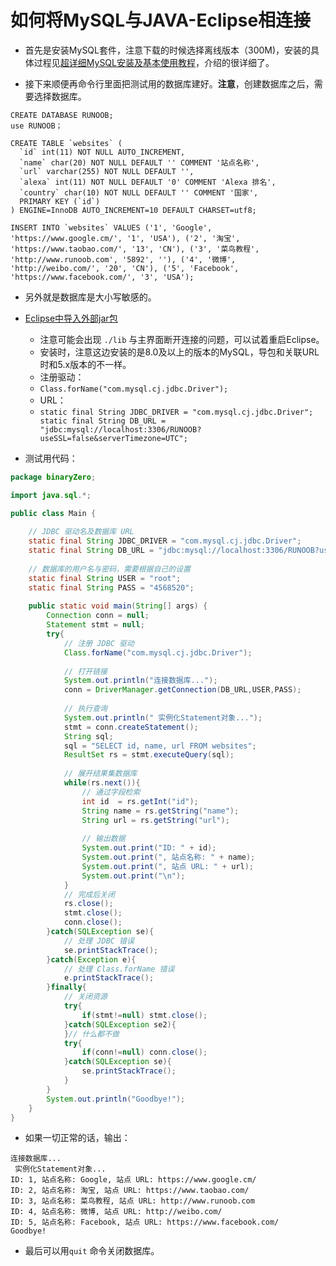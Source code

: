 
# 如何将MySQL与JAVA-Eclipse相连接

- 首先是安装MySQL套件，注意下载的时候选择离线版本（300M)，安装的具体过程见[超详细MySQL安装及基本使用教程](https://blog.csdn.net/thelostlamb/article/details/78797643)，介绍的很详细了。

- 接下来顺便再命令行里面把测试用的数据库建好。**注意**，创建数据库之后，需要选择数据库。
```
CREATE DATABASE RUNOOB;
use RUNOOB；
```
```
CREATE TABLE `websites` (
  `id` int(11) NOT NULL AUTO_INCREMENT,
  `name` char(20) NOT NULL DEFAULT '' COMMENT '站点名称',
  `url` varchar(255) NOT NULL DEFAULT '',
  `alexa` int(11) NOT NULL DEFAULT '0' COMMENT 'Alexa 排名',
  `country` char(10) NOT NULL DEFAULT '' COMMENT '国家',
  PRIMARY KEY (`id`)
) ENGINE=InnoDB AUTO_INCREMENT=10 DEFAULT CHARSET=utf8;
```
```
INSERT INTO `websites` VALUES ('1', 'Google', 'https://www.google.cm/', '1', 'USA'), ('2', '淘宝', 'https://www.taobao.com/', '13', 'CN'), ('3', '菜鸟教程', 'http://www.runoob.com', '5892', ''), ('4', '微博', 'http://weibo.com/', '20', 'CN'), ('5', 'Facebook', 'https://www.facebook.com/', '3', 'USA');
```

  - 另外就是数据库是大小写敏感的。

- [Eclipse中导入外部jar包](https://jingyan.baidu.com/album/ca41422fc76c4a1eae99ed9f.html?picindex=1)
  - 注意可能会出现 `./lib` 与主界面断开连接的问题，可以试着重启Eclipse。
  - 安装时，注意这边安装的是8.0及以上的版本的MySQL，导包和关联URL时和5.x版本的不一样。
  - 注册驱动：
  - `Class.forName("com.mysql.cj.jdbc.Driver");` 
  - URL：
  - `static final String JDBC_DRIVER = "com.mysql.cj.jdbc.Driver";  
    static final String DB_URL = "jdbc:mysql://localhost:3306/RUNOOB?useSSL=false&serverTimezone=UTC";` 

- 测试用代码：
```java
package binaryZero;

import java.sql.*;

public class Main {
 
    // JDBC 驱动名及数据库 URL
    static final String JDBC_DRIVER = "com.mysql.cj.jdbc.Driver";  
    static final String DB_URL = "jdbc:mysql://localhost:3306/RUNOOB?useSSL=false&serverTimezone=UTC";
 
    // 数据库的用户名与密码，需要根据自己的设置
    static final String USER = "root";
    static final String PASS = "4568520";
 
    public static void main(String[] args) {
        Connection conn = null;
        Statement stmt = null;
        try{
            // 注册 JDBC 驱动
            Class.forName("com.mysql.cj.jdbc.Driver");
        
            // 打开链接
            System.out.println("连接数据库...");
            conn = DriverManager.getConnection(DB_URL,USER,PASS);
        
            // 执行查询
            System.out.println(" 实例化Statement对象...");
            stmt = conn.createStatement();
            String sql;
            sql = "SELECT id, name, url FROM websites";
            ResultSet rs = stmt.executeQuery(sql);
        
            // 展开结果集数据库
            while(rs.next()){
                // 通过字段检索
                int id  = rs.getInt("id");
                String name = rs.getString("name");
                String url = rs.getString("url");
    
                // 输出数据
                System.out.print("ID: " + id);
                System.out.print(", 站点名称: " + name);
                System.out.print(", 站点 URL: " + url);
                System.out.print("\n");
            }
            // 完成后关闭
            rs.close();
            stmt.close();
            conn.close();
        }catch(SQLException se){
            // 处理 JDBC 错误
            se.printStackTrace();
        }catch(Exception e){
            // 处理 Class.forName 错误
            e.printStackTrace();
        }finally{
            // 关闭资源
            try{
                if(stmt!=null) stmt.close();
            }catch(SQLException se2){
            }// 什么都不做
            try{
                if(conn!=null) conn.close();
            }catch(SQLException se){
                se.printStackTrace();
            }
        }
        System.out.println("Goodbye!");
    }
}
```

- 如果一切正常的话，输出：
```
连接数据库...
 实例化Statement对象...
ID: 1, 站点名称: Google, 站点 URL: https://www.google.cm/
ID: 2, 站点名称: 淘宝, 站点 URL: https://www.taobao.com/
ID: 3, 站点名称: 菜鸟教程, 站点 URL: http://www.runoob.com
ID: 4, 站点名称: 微博, 站点 URL: http://weibo.com/
ID: 5, 站点名称: Facebook, 站点 URL: https://www.facebook.com/
Goodbye!

```
- 最后可以用`quit` 命令关闭数据库。